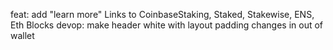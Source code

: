 feat: add "learn more" Links to CoinbaseStaking, Staked, Stakewise, ENS, Eth Blocks
devop: make header white with layout padding changes in out of wallet
